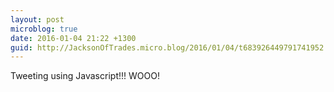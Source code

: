 ```yaml
---
layout: post
microblog: true
date: 2016-01-04 21:22 +1300
guid: http://JacksonOfTrades.micro.blog/2016/01/04/t683926449791741952.html
---
```

Tweeting using Javascript!!! WOOO!
